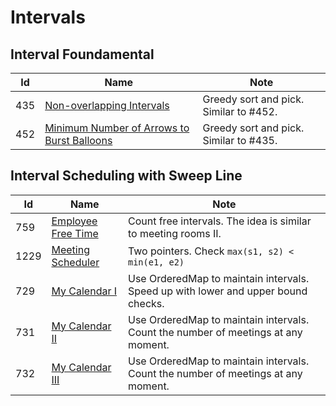 # Intervals

## Interval Foundamental
| Id      | Name                                        | Note               |
|---------|---------------------------------------------|--------------------|
| 435     | <a href="https://github.com/ZSShen/Hacking-Tech-Interview/blob/main/AlgorithmDesign/src/435_Non-overlapping_Intervals.cpp" target="_blank">Non-overlapping Intervals</a> | Greedy sort and pick. Similar to #452. |
| 452     | <a href="https://github.com/ZSShen/Hacking-Tech-Interview/blob/main/AlgorithmDesign/src/452_Minimum_Number_of_Arrows_to_Burst_Balloons.cpp" target="_blank">Minimum Number of Arrows to Burst Balloons</a> | Greedy sort and pick. Similar to #435. |


## Interval Scheduling with Sweep Line
| Id      | Name                                        | Note               |
|---------|---------------------------------------------|--------------------|
| 759     | <a href="https://github.com/ZSShen/Hacking-Tech-Interview/blob/main/AlgorithmDesign/src/759_Employee_Free_Time.cpp" target="_blank">Employee Free Time</a> | Count free intervals. The idea is similar to meeting rooms II. |
| 1229    | <a href="https://github.com/ZSShen/Hacking-Tech-Interview/blob/main/AlgorithmDesign/src/1229_Meeting_Scheduler.cpp" target="_blank">Meeting Scheduler</a> | Two pointers. Check `max(s1, s2) < min(e1, e2)` |
| 729     | <a href="https://github.com/ZSShen/Hacking-Tech-Interview/blob/main/AlgorithmDesign/src/729_My_Calendar_I.cpp" target="_blank">My Calendar I</a> | Use OrderedMap to maintain intervals. Speed up with lower and upper bound checks. |
| 731     | <a href="https://github.com/ZSShen/Hacking-Tech-Interview/blob/main/AlgorithmDesign/src/731_My_Calendar_II.cpp" target="_blank">My Calendar II</a> | Use OrderedMap to maintain intervals. Count the number of meetings at any moment. |
| 732     | <a href="https://github.com/ZSShen/Hacking-Tech-Interview/blob/main/AlgorithmDesign/src/732_My_Calendar_III.cpp" target="_blank">My Calendar III</a> | Use OrderedMap to maintain intervals. Count the number of meetings at any moment. |